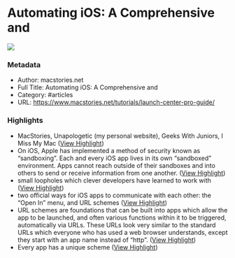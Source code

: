 # Automating iOS: A Comprehensive and

![](https://readwise-assets.s3.amazonaws.com/static/images/article4.6bc1851654a0.png)

### Metadata

- Author: macstories.net
- Full Title: Automating iOS: A Comprehensive and
- Category: #articles
- URL: https://www.macstories.net/tutorials/launch-center-pro-guide/

### Highlights

- MacStories, Unapologetic (my personal website), Geeks With Juniors, I Miss My Mac ([View Highlight](https://instapaper.com/read/1032170029/8356340))
- On iOS, Apple has implemented a method of security known as “sandboxing”. Each and every iOS app lives in its own “sandboxed” environment. Apps cannot reach outside of their sandboxes and into others to send or receive information from one another. ([View Highlight](https://instapaper.com/read/1032170029/8365078))
- small loopholes which clever developers have learned to work with ([View Highlight](https://instapaper.com/read/1032170029/8365079))
- two official ways for iOS apps to communicate with each other: the “Open In” menu, and URL schemes ([View Highlight](https://instapaper.com/read/1032170029/8365082))
- URL schemes are foundations that can be built into apps which allow the app to be launched, and often various functions within it to be triggered, automatically via URLs. These URLs look very similar to the standard URLs which everyone who has used a web browser understands, except they start with an app name instead of “http”. ([View Highlight](https://instapaper.com/read/1032170029/8365102))
- Every app has a unique scheme ([View Highlight](https://instapaper.com/read/1032170029/8365110))
